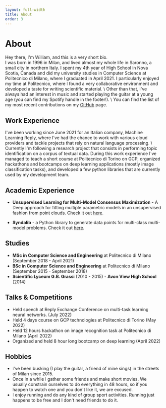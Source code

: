 ```yaml
---
layout: full-width
title: About
order: 3
---
```

# About

Hey there, I'm William, and this is a very short bio.  
I was born in 1996 in Milan, and lived almost my whole life in Saronno, a small city in northern Italy. I spent my 4th year of High School in Nova Scotia, Canada and did my university studies in Computer Science at Politecnico di Milano, where I graduated in April 2021. I particularly enjoyed my time at Politecnico, where I found a very collaborative environment and developed a taste for writing scientific material. \\
Other than that, I've always had an interest in music and started playing the guitar at a young age (you can find my Spotify handle in the footer!). \\
You can find the list of my most recent contributions on my [GitHub](https://github.com/WilliamBonvini) page.



## Work Experience

I've been working since June 2021 for an Italian company, Machine Learning Reply, where I've had the chance to work with various cloud providers and tackle projects that rely on natural language processing. \\
Currently I'm following a research project that consists in performing topic identification on a corpus of textual data.
During this work experience I've managed to teach a short course at Politecnico di Torino on GCP, organized hackathons and bootcamps on deep learning applications (mostly image classification tasks), and developed a few python libraries that are currently used by my development team.

## Academic Experience
+ **Unsupervised Learning for Multi-Model Consensus Maximization** - A Deep approach for fitting multiple parametric models in an unsupervised fashion from point clouds. Check it out [here](https://github.com/WilliamBonvini/ulmmcm).

+ **Syndalib** - a Python library to generate data points for multi-class multi-model problems. Check it out [here](https://github.com/WilliamBonvini/syndalib).

## Studies

+ **MSc in Computer Science and Engineering** at Politecnico di Milano (September 2018 - April 2021)
+ **BSc in Computer Science and Engineering** at Politecnico di Milano (September 2015 - September 2018)
+ **Scientific Lyceum G.B. Grassi** (2010 - 2015) - **Avon View High School** (2014)


## Talks & Competitions
+ Held speech at Reply Exchange Conference on multi-task learning neural networks. (July 2022)
+ Held 4 days course on GCP technologies at Politecnico di Torino (May 2022)
+ Held 12 hours hackathon on image recognition task at Politecnico di Milano (April 2022)
+ Organized and held 8 hour long bootcamp on deep learning (April 2022)


## Hobbies
+ I've been busking (I play the guitar, a friend of mine sings) in the streets of Milan since 2015.
+ Once in a while I gather some friends and make short movies. We usually constrain ourselves to do everything in 48 hours, so if you happen to watch one and you don't like it, we are excused. 
+ I enjoy running and do any kind of group sport activities. Running just happens to be free and I don't need friends to do it.



